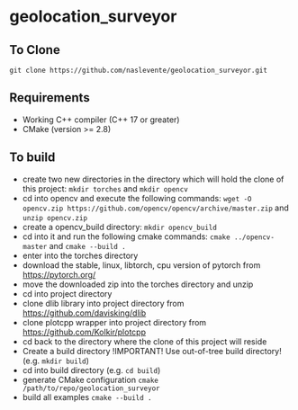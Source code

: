# geolocation_surveyor
## To Clone
`git clone https://github.com/naslevente/geolocation_surveyor.git`

## Requirements
- Working C++ compiler (C++ 17 or greater)
- CMake (version >= 2.8)

## To build
- create two new directories in the directory which will hold the clone of this project: `mkdir torches` and `mkdir opencv`
- cd into opencv and execute the following commands: `wget -O opencv.zip https://github.com/opencv/opencv/archive/master.zip` and `unzip opencv.zip`
- create a opencv_build directory: `mkdir opencv_build`
- cd into it and run the following cmake commands: `cmake ../opencv-master` and `cmake --build .`
- enter into the torches directory
- download the stable, linux, libtorch, cpu version of pytorch from https://pytorch.org/
- move the downloaded zip into the torches directory and unzip
- cd into project directory
- clone dlib library into project directory from https://github.com/davisking/dlib
- clone plotcpp wrapper into project directory from https://github.com/Kolkir/plotcpp
- cd back to the directory where the clone of this project will reside
- Create a build directory !IMPORTANT! Use out-of-tree build directory!  (e.g. `mkdir build`)
- cd into build directory (e.g. `cd build`)
- generate CMake configuration `cmake /path/to/repo/geolocation_surveyor`
- build all examples `cmake --build .`
